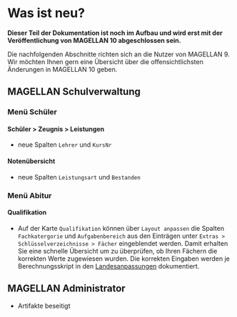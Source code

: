 # Was ist neu?

**Dieser Teil der Dokumentation ist noch im Aufbau und wird erst mit der Veröffentlichung von MAGELLAN 10 abgeschlossen sein.**

Die nachfolgenden Abschnitte richten sich an die Nutzer von MAGELLAN 9. Wir möchten Ihnen gern eine Übersicht über die offensichtlichsten Änderungen in MAGELLAN 10 geben.

## MAGELLAN Schulverwaltung

### Menü Schüler

#### Schüler > Zeugnis > Leistungen

* neue Spalten `Lehrer` und `KursNr`

#### Notenübersicht

* neue Spalten `Leistungsart` und `Bestanden`

### Menü Abitur

#### Qualifikation

* Auf der Karte `Qualifikation` können über `Layout anpassen` die Spalten `Fachkatergorie` und `Aufgabenbereich` aus den Einträgen unter `Extras > Schlüsselverzeichnisse > Fächer` eingeblendet werden. Damit erhalten Sie eine schnelle Übersicht um zu überprüfen, ob Ihren Fächern die korrekten Werte zugewiesen wurden. Die korrekten Eingaben werden je Berechnungsskript in den [Landesanpassungen](https://doc.la.stueber.de/skriptueberblick/) dokumentiert.

## MAGELLAN Administrator

* Artifakte beseitigt


